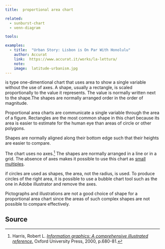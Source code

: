 ```yaml
---
title:  proportional area chart

related:
  - sunburst-chart
  - venn-diagram

tools:

examples:
  - title:  "Urban Story: Lisbon is On Par With Honolulu"
    author: Accurat
    link:  https://www.accurat.it/works/la-lettura/
    note:   
    image:  latitude-urbanism.jpg
---
```


is type one-dimentional chart that uses area to show a single variable without the use of axes. A shape, usually a rectangle, is scaled proportionally to the value it represents. The value is normally written next to the shape.The shapes are normally arranged order in the order of magnitude.

<!--more-->
Proportional area charts are communicate a single variable through the area of a figure. Rectangles are the most common shape in this chart because its area is easier to estimate for the human eye than areas of circle or other polygons.

Shapes are normally aligned along their bottom edge such that their heights are easier to compare. 

The chart uses no axes.[^harris] The shapes are normally arranged in a line or in a grid. The absence of axes makes it possible to use this chart as [small multiples](/small-multiples).

if circles are used as shapes, the area, not the radius, is used. To produce circles of the right area, it is possible to use a bubble chart tool such as the one in Adobe illustrator and remove the axes.

Pictographs and illustrations are not a good choice of shape for a proportional area chart since the areas of such complex shapes are not possible to compare effectively.

## Source
[^harris]: Harris, Robert L. [*Information graphics: A comprehensive illustrated reference.*](https://books.google.com/books?id=LT1RXREvkGIC) Oxford University Press, 2000, p.680-81.

